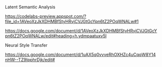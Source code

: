 Latent Semantic Analysis

https://codelabs-preview.appspot.com/?file_id=1AVeoXzJkXDHMBfStyHRvjCVJGtGcYpn6tZ2POqWNALw#1

https://docs.google.com/document/d/1AVeoXzJkXDHMBfStyHRvjCVJGtGcYpn6tZ2POqWNALw/edit#heading=h.ydmpaatuxv5l

Neural Style Transfer

https://docs.google.com/document/d/1uAX5q0vvveRhOXHZc4uCqqW8Y14nHW--TZ9IpphrDjk/edit#
